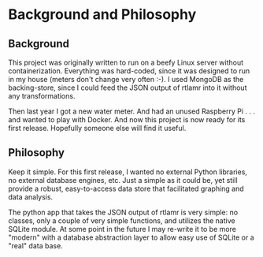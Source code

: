 # Background and Philosophy 

## Background
This project was originally written to run on a beefy Linux server without containerization.  Everything was hard-coded, since it was designed to run in my house (meters don't change very often :-). I used MongoDB as the backing-store, since I could feed the JSON output of rtlamr into it without any transformations.  

Then last year I got a new water meter.  And had an unused Raspberry Pi . . . and wanted to play with Docker.  And now this project is now ready for its first release.  Hopefully someone else will find it useful.

## Philosophy

Keep it simple.  For this first release, I wanted no external Python libraries, no external database engines, etc.  Just a simple as it could be, yet still provide a robust, easy-to-access data store that facilitated graphing and data analysis.  

The python app that takes the JSON output of rtlamr is very simple:  no classes, only a couple of very simple functions, and utilizes the native SQLite module.  At some point in the future I may re-write it to be more "modern" with a database abstraction layer to allow easy use of SQLite or a "real" data base. 